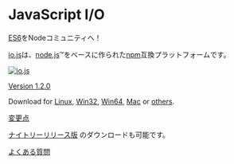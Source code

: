 # JavaScript I/O

<!-- 
Bringing [ES6](es6.html) to the Node Community! 
-->

[ES6](es6.html)をNodeコミュニティへ！

<!-- 
[io.js](https://github.com/iojs/io.js) is an [npm](https://www.npmjs.com/) compatible platform originally based on [node.js](https://nodejs.org/)&#8482;. 
-->

[io.js](https://github.com/iojs/io.js)は、[node.js](https://nodejs.org/)&#8482;をベースに作られた[npm](https://www.npmjs.com/)互換プラットフォームです。

[![io.js](../images/1.0.0.png)](https://iojs.org/dist/v1.2.0/)

[Version 1.2.0](https://iojs.org/dist/v1.2.0/)

Download for
[Linux](https://iojs.org/dist/v1.2.0/iojs-v1.2.0-linux-x64.tar.xz),
[Win32](https://iojs.org/dist/v1.2.0/iojs-v1.2.0-x86.msi),
[Win64](https://iojs.org/dist/v1.2.0/iojs-v1.2.0-x64.msi),
[Mac](https://iojs.org/dist/v1.2.0/iojs-v1.2.0.pkg) or
[others](https://iojs.org/dist/v1.2.0/).

<!-- 
[Changelog](https://github.com/iojs/io.js/blob/v1.x/CHANGELOG.md)
-->

[変更点](https://github.com/iojs/io.js/blob/v1.x/CHANGELOG.md)

<!-- 
[Nightly releases](https://iojs.org/download/nightly/) are available for testing. 
-->

[ナイトリーリリース版](https://iojs.org/download/nightly/) のダウンロードも可能です。

<!-- 
[Frequently Asked Questions](faq.html) 
-->

[よくある質問](faq.html)
